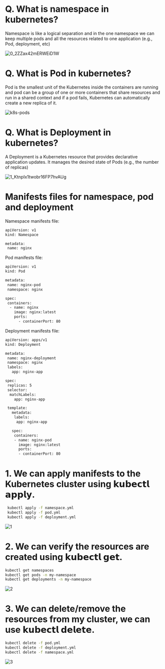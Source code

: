 # Q. What is namespace in kubernetes?

Namespace is like a logical separation and in the one namespace we can keep multiple pods and all the resources related to one application (e.g., Pod, deployment, etc)

![0_2ZZax42mERWEiD1W](https://github.com/user-attachments/assets/b237cde2-5d98-489c-bc17-e0b89409e0e6)

# Q. What is Pod in kubernetes?

Pod is the smallest unit of the Kubernetes inside the containers are running and pod can be a group of one or more containers that share resources and run in a shared context and if a pod fails, Kubernetes can automatically create a new replica of it.

![k8s-pods](https://github.com/user-attachments/assets/bf757784-dd6c-48cb-8de2-58d3663390db)

# Q. What is Deployment in kubernetes?

A Deployment is a Kubernetes resource that provides declarative application updates. It manages the desired state of Pods (e.g., the number of replicas)

![1_KtnpIx1twobr16FP7hvAUg](https://github.com/user-attachments/assets/8b6a9983-9d1d-4732-acf0-9e5f7f67cf09)

# Manifests files for namespace, pod and deployment

Namespace manifests file:

```bash
apiVersion: v1
kind: Namespace

metadata:
 name: nginx
```

Pod manifests file:

```bash
apiVersion: v1
kind: Pod

metadata:
 name: nginx-pod
 namespace: nginx

spec:
 containers:
  - name: nginx
    image: nginx:latest
    ports:
      - containerPort: 80
```

Deployment manifests file:

```bash
apiVersion: apps/v1
kind: Deployment

metadata:
 name: nginx-deployment
 namespace: nginx
 labels:
   app: nginx-app

spec:
 replicas: 5
 selector:
  matchLabels:
    app: nginx-app

 template:
   metadata:
    labels:
     app: nginx-app

   spec:
    containers:
    - name: nginx-pod
      image: nginx:latest
      ports:
      - containerPort: 80
```


# 1. We can apply manifests to the Kubernetes cluster using 𝗸𝘂𝗯𝗲𝗰𝘁𝗹 𝗮𝗽𝗽𝗹𝘆.

```bash
 kubectl apply -f namespace.yml
 kubectl apply -f pod.yml
 kubectl apply -f deployment.yml
```

![1](https://github.com/user-attachments/assets/54eafa31-b389-4f85-b9ef-a6fe754f3934)

# 2. We can verify the resources are created using 𝗸𝘂𝗯𝗲𝗰𝘁𝗹 𝗴𝗲𝘁.

```bash
kubectl get namespaces
kubectl get pods -n my-namespace
kubectl get deployments -n my-namespace
```

![2](https://github.com/user-attachments/assets/442c8b94-4cad-45e6-8064-2389aca4c8a3)

# 3. We can delete/remove the resources from my cluster, we can use 𝗸𝘂𝗯𝗲𝗰𝘁𝗹 𝗱𝗲𝗹𝗲𝘁𝗲.

```bash
kubectl delete -f pod.yml
kubectl delete -f deployment.yml
kubectl delete -f namespace.yml
```

![3](https://github.com/user-attachments/assets/c23c0ef8-f282-498d-b1ad-4ccab2fd4138)




